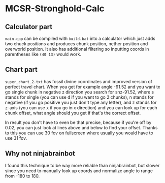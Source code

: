 # MCSR-Stronghold-Calc
## Calculator part
`main.cpp` can be compiled with `build.bat` into a calculator which just adds two chuck positions and produces chunk position, nether position and overworld position. It also has additional filtering so inputting coords in parentheses like `(40 13)` would work.

## Chart part
`super_chart_2.txt` has fossil divine coordinates and improved version of perfect travel chart. When you get for example angle -91.52 and you want to go single chunk in negative z direction  you search for snz-91.52, where s stands for single (you can use d if you want to go 2 chunks), n stands for negative (if you go positive you just don't type any letter), and z stands for z-axis (you can use x if you go in x direction) and you can look up for each chunk offset, what angle should you get if that's the correct offset.

In result you don't have to even be that precise, because if you're off by 0.02, you can just look at lines above and below to find your offset. Thanks to this you can use 30 fov on fullscreen where usually you would have to use 31 fov.

## Why not ninjabrainbot
I found this technique to be way more reliable than ninjabrainbot, but slower since you need to manually look up coords and normalize angle to range from -180 to 180.

